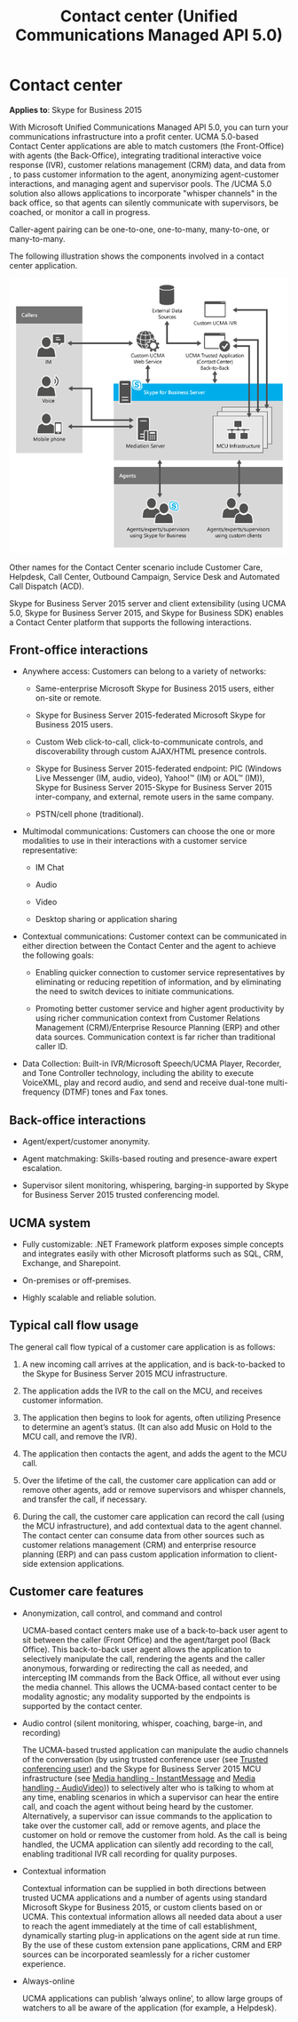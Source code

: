﻿---
title: Contact center (Unified Communications Managed API 5.0)
TOCTitle: Contact center
ms:assetid: 68d51b20-9fd5-4b24-b3f7-23b81168536e
ms:mtpsurl: https://msdn.microsoft.com/en-us/library/Dn465935(v=office.16)
ms:contentKeyID: 65239779
ms.date: 07/27/2015
mtps_version: v=office.16
---

# Contact center


**Applies to**: Skype for Business 2015



With Microsoft Unified Communications Managed API 5.0, you can turn your communications infrastructure into a profit center. UCMA 5.0-based Contact Center applications are able to match customers (the Front-Office) with agents (the Back-Office), integrating traditional interactive voice response (IVR), customer relations management (CRM) data, and data from , to pass customer information to the agent, anonymizing agent-customer interactions, and managing agent and supervisor pools. The /UCMA 5.0 solution also allows applications to incorporate "whisper channels" in the back office, so that agents can silently communicate with supervisors, be coached, or monitor a call in progress.

Caller-agent pairing can be one-to-one, one-to-many, many-to-one, or many-to-many.

The following illustration shows the components involved in a contact center application.

![Contact Center details](images/Dn465935.UCMA-ContactCenter2(Office.16).png "Contact Center details")

Other names for the Contact Center scenario include Customer Care, Helpdesk, Call Center, Outbound Campaign, Service Desk and Automated Call Dispatch (ACD).

Skype for Business Server 2015 server and client extensibility (using UCMA 5.0, Skype for Business Server 2015, and Skype for Business SDK) enables a Contact Center platform that supports the following interactions.

## Front-office interactions

  - Anywhere access: Customers can belong to a variety of networks:
    
      - Same-enterprise Microsoft Skype for Business 2015 users, either on-site or remote.
    
      - Skype for Business Server 2015-federated Microsoft Skype for Business 2015 users.
    
      - Custom Web click-to-call, click-to-communicate controls, and discoverability through custom AJAX/HTML presence controls.
    
      - Skype for Business Server 2015-federated endpoint: PIC (Windows Live Messenger (IM, audio, video), Yahoo\!™ (IM) or AOL™ (IM)), Skype for Business Server 2015-Skype for Business Server 2015 inter-company, and external, remote users in the same company.
    
      - PSTN/cell phone (traditional).

  - Multimodal communications: Customers can choose the one or more modalities to use in their interactions with a customer service representative:
    
      - IM Chat
    
      - Audio
    
      - Video
    
      - Desktop sharing or application sharing

  - Contextual communications: Customer context can be communicated in either direction between the Contact Center and the agent to achieve the following goals:
    
      - Enabling quicker connection to customer service representatives by eliminating or reducing repetition of information, and by eliminating the need to switch devices to initiate communications.
    
      - Promoting better customer service and higher agent productivity by using richer communication context from Customer Relations Management (CRM)/Enterprise Resource Planning (ERP) and other data sources. Communication context is far richer than traditional caller ID.

  - Data Collection: Built-in IVR/Microsoft Speech/UCMA Player, Recorder, and Tone Controller technology, including the ability to execute VoiceXML, play and record audio, and send and receive dual-tone multi-frequency (DTMF) tones and Fax tones.

## Back-office interactions

  - Agent/expert/customer anonymity.

  - Agent matchmaking: Skills-based routing and presence-aware expert escalation.

  - Supervisor silent monitoring, whispering, barging-in supported by Skype for Business Server 2015 trusted conferencing model.

## UCMA system

  - Fully customizable: .NET Framework platform exposes simple concepts and integrates easily with other Microsoft platforms such as SQL, CRM, Exchange, and Sharepoint.

  - On-premises or off-premises.

  - Highly scalable and reliable solution.

## Typical call flow usage

The general call flow typical of a customer care application is as follows:

1.  A new incoming call arrives at the application, and is back-to-backed to the Skype for Business Server 2015 MCU infrastructure.

2.  The application adds the IVR to the call on the MCU, and receives customer information.

3.  The application then begins to look for agents, often utilizing Presence to determine an agent’s status. (It can also add Music on Hold to the MCU call, and remove the IVR).

4.  The application then contacts the agent, and adds the agent to the MCU call.

5.  Over the lifetime of the call, the customer care application can add or remove other agents, add or remove supervisors and whisper channels, and transfer the call, if necessary.

6.  During the call, the customer care application can record the call (using the MCU infrastructure), and add contextual data to the agent channel. The contact center can consume data from other sources such as customer relations management (CRM) and enterprise resource planning (ERP) and can pass custom application information to client-side extension applications.

## Customer care features

  - Anonymization, call control, and command and control
    
    UCMA-based contact centers make use of a back-to-back user agent to sit between the caller (Front Office) and the agent/target pool (Back Office). This back-to-back user agent allows the application to selectively manipulate the call, rendering the agents and the caller anonymous, forwarding or redirecting the call as needed, and intercepting IM commands from the Back Office, all without ever using the media channel. This allows the UCMA-based contact center to be modality agnostic; any modality supported by the endpoints is supported by the contact center.

  - Audio control (silent monitoring, whisper, coaching, barge-in, and recording)
    
    The UCMA-based trusted application can manipulate the audio channels of the conversation (by using trusted conference user (see [Trusted conferencing user](trusted-conferencing-user.md)) and the Skype for Business Server 2015 MCU infrastructure (see [Media handling - InstantMessage](media-handling-instantmessage.md) and [Media handling - AudioVideo](media-handling-audiovideo.md))) to selectively alter who is talking to whom at any time, enabling scenarios in which a supervisor can hear the entire call, and coach the agent without being heard by the customer. Alternatively, a supervisor can issue commands to the application to take over the customer call, add or remove agents, and place the customer on hold or remove the customer from hold. As the call is being handled, the UCMA application can silently add recording to the call, enabling traditional IVR call recording for quality purposes.

  - Contextual information
    
    Contextual information can be supplied in both directions between trusted UCMA applications and a number of agents using standard Microsoft Skype for Business 2015, or custom clients based on or UCMA. This contextual information allows all needed data about a user to reach the agent immediately at the time of call establishment, dynamically starting plug-in applications on the agent side at run time. By the use of these custom extension pane applications, CRM and ERP sources can be incorporated seamlessly for a richer customer experience.

  - Always-online
    
    UCMA applications can publish ‘always online’, to allow large groups of watchers to all be aware of the application (for example, a Helpdesk).


